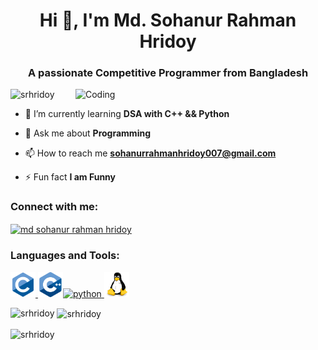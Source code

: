 
<h1 align="center">Hi 👋, I'm Md. Sohanur Rahman Hridoy</h1>
<h3 align="center">A passionate Competitive Programmer from Bangladesh</h3>
<img align="right" width="400" src="https://media.tenor.com/kyeNs4DnuW0AAAAC/dev_animado.gif" alt="Coding">

<p align="left"> <img src="https://komarev.com/ghpvc/?username=srhridoy&label=Profile%20views&color=0e75b6&style=flat" alt="srhridoy" /> </p>

- 🌱 I’m currently learning **DSA with C++ && Python**

- 💬 Ask me about **Programming**

- 📫 How to reach me **sohanurrahmanhridoy007@gmail.com**

- ⚡ Fun fact **I am Funny**

<h3 align="left">Connect with me:</h3>
<p align="left">
<a href="https://fb.com/md sohanur rahman hridoy" target="blank"><img align="center" src="https://raw.githubusercontent.com/rahuldkjain/github-profile-readme-generator/master/src/images/icons/Social/facebook.svg" alt="md sohanur rahman hridoy" height="30" width="40" /></a>
</p>

<h3 align="left">Languages and Tools:</h3>
<p align="left"> <a href="https://www.cprogramming.com/" target="_blank" rel="noreferrer"> <img src="https://raw.githubusercontent.com/devicons/devicon/master/icons/c/c-original.svg" alt="c" width="40" height="40"/> </a> <a href="https://www.w3schools.com/cpp/" target="_blank" rel="noreferrer"> <img src="https://raw.githubusercontent.com/devicons/devicon/master/icons/cplusplus/cplusplus-original.svg" alt="cplusplus" width="40" height="40"/><img src = "https://upload.wikimedia.org/wikipedia/commons/thumb/c/c3/Python-logo-notext.svg/121px-Python-logo-notext.svg.png" alt = "python" width = "40" height="40"/> </a> <a href="https://www.linux.org/" target="_blank" rel="noreferrer"> <img src="https://raw.githubusercontent.com/devicons/devicon/master/icons/linux/linux-original.svg" alt="linux" width="40" height="40"/> </a> </p>

<p><img align="left" src="https://github-readme-stats.vercel.app/api/top-langs?username=srhridoy&show_icons=true&locale=en&layout=compact" alt="srhridoy" /></p>

<p>&nbsp;<img align="center" src="https://github-readme-stats.vercel.app/api?username=srhridoy&show_icons=true&locale=en" alt="srhridoy" /> </p>

<p><img align="center" src="https://github-readme-streak-stats.herokuapp.com/?user=srhridoy&" alt="srhridoy" /></p>

